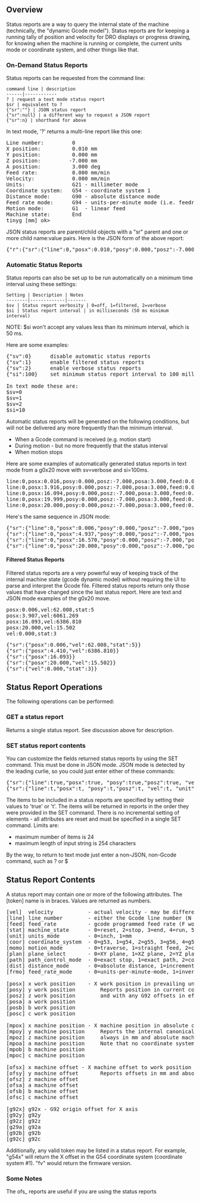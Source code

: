 ## Overview
Status reports are a way to query the internal state of the machine (technically, the "dynamic Gcode model"). Status reports are for keeping a running tally of position and velocity for DRO displays or progress drawing, for knowing when the machine is running or complete, the current units mode or coordinate system, and other things like that.

### On-Demand Status Reports
Status reports can be requested from the command line:

	command line | description
	------|------------
	? | request a text mode status report
	$sr | equivalent to ?
	{"sr":""} | JSON status report
	{"sr":null} | a different way to request a JSON report
	{"sr":n} | shorthand for above

In text mode, '?' returns a multi-line report like this one:
<pre>
Line number:         0
X position:          0.010 mm
Y position:          0.000 mm
Z position:         -7.000 mm
A position:          3.000 deg
Feed rate:           0.000 mm/min
Velocity:            0.000 mm/min
Units:               G21 - millimeter mode
Coordinate system:   G54 - coordinate system 1
Distance mode:       G90 - absolute distance mode
Feed rate mode:      G94 - units-per-minute mode (i.e. feedrate mode)
Motion mode:         G1  - linear feed
Machine state:       End
tinyg [mm] ok> 
</pre>

JSON status reports are parent/child objects with a "sr" parent and one or more child name:value pairs. Here is the JSON form of the above report:
<pre>
{"r":{"sr":{"line":0,"posx":0.010,"posy":0.000,"posz":-7.000,"posa":3.000,"feed":0.000,"vel":0.000,"unit":1,"coor":1,"dist":0,"frmo":0,"momo":1,"stat":3},"f":[1,0,9,588]}}
</pre>

### Automatic Status Reports
Status reports can also be set up to be run automatically on a minimum time interval using these settings:

	Setting | Description | Notes
	--------|-------------|-------
	$sv | Status report verbosity | 0=off, 1=filtered, 2=verbose
	$si | Status report interval | in milliseconds (50 ms minimum interval)

NOTE: $si won't accept any values less than its minimum interval, which is 50 ms.

Here are some examples:
<pre>
{"sv":0}      disable automatic status reports
{"sv":1}      enable filtered status reports
{"sv":2}      enable verbose status reports
{"si":100}    set minimum status report interval to 100 milliseconds

In text mode these are:
$sv=0
$sv=1
$sv=2
$si=10
</pre>

Automatic status reports will be generated on the following conditions, but will not be delivered any more frequently than the minimum interval.
* When a Gcode command is received (e.g. motion start)
* During motion - but no more frequently that the status interval
* When motion stops

Here are some examples of automatically generated status reports in text mode from a g0x20 move with sv=verbose and si=100ms. 
<pre>
line:0,posx:0.016,posy:0.000,posz:-7.000,posa:3.000,feed:0.000,vel:61.987,unit:1,coor:1,dist:0,frmo:0,momo:0,stat:5
line:0,posx:3.916,posy:0.000,posz:-7.000,posa:3.000,feed:0.000,vel:6059.247,unit:1,coor:1,dist:0,frmo:0,momo:0,stat:5
line:0,posx:16.094,posy:0.000,posz:-7.000,posa:3.000,feed:0.000,vel:6384.680,unit:1,coor:1,dist:0,frmo:0,momo:0,stat:5
line:0,posx:19.999,posy:0.000,posz:-7.000,posa:3.000,feed:0.000,vel:61.988,unit:1,coor:1,dist:0,frmo:0,momo:0,stat:5
line:0,posx:20.000,posy:0.000,posz:-7.000,posa:3.000,feed:0.000,vel:0.000,unit:1,coor:1,dist:0,frmo:0,momo:0,stat:3
</pre>

Here's the same sequence in JSON mode:
<pre>
{"sr":{"line":0,"posx":0.006,"posy":0.000,"posz":-7.000,"posa":3.000,"feed":0.000,"vel":62.008,"unit":1,"coor":1,"dist":0,"frmo":0,"momo":0,"stat":5}}
{"sr":{"line":0,"posx":4.937,"posy":0.000,"posz":-7.000,"posa":3.000,"feed":0.000,"vel":6681.347,"unit":1,"coor":1,"dist":0,"frmo":0,"momo":0,"stat":5}}
{"sr":{"line":0,"posx":16.570,"posy":0.000,"posz":-7.000,"posa":3.000,"feed":0.000,"vel":6061.269,"unit":1,"coor":1,"dist":0,"frmo":0,"momo":0,"stat":5}}
{"sr":{"line":0,"posx":20.000,"posy":0.000,"posz":-7.000,"posa":3.000,"feed":0.000,"vel":0.000,"unit":1,"coor":1,"dist":0,"frmo":0,"momo":0,"stat":3}}
</pre>

#### Filtered Status Reports
Filtered status reports are a very powerful way of keeping track of the internal machine state (gcode dynamic model) without requiring the UI to parse and interpret the Gcode file. Filtered status reports return only those values that have changed since the last status report. Here are text and JSON mode examples of the g0x20 move.

<pre>
posx:0.006,vel:62.008,stat:5
posx:3.907,vel:6061.269
posx:16.093,vel:6386.810
posx:20.000,vel:15.502
vel:0.000,stat:3
</pre>

<pre>
{"sr":{"posx":0.006,"vel":62.008,"stat":5}}
{"sr":{"posx":4.410,"vel":6386.810}}
{"sr":{"posx":16.093}}
{"sr":{"posx":20.000,"vel":15.502}}
{"sr":{"vel":0.000,"stat":3}}
</pre>

## Status Report Operations
The following operations can be performed: 

### GET a status report
Returns a single status report. See discussion above for description.

### SET status report contents
You can customize the fields returned status reports by using the SET command. This must be done in JSON mode. JSON mode is detected by the leading curlie, so you could just enter either of these commands:
<pre>
{"sr":{"line":true,"posx":true, "posy":true,"posz":true, "vel":true, "unit":true, "stat":true}}
{"sr":{"line":t,"posx":t, "posy":t,"posz":t, "vel":t, "unit":t, "stat":t}}    (shorter version of above)
</pre> 

The items to be included in a status reports are specified by setting their values to 'true' or 't'. The items will be returned in reports in the order they were provided in the SET command. There is no incremental setting of elements - all attributes are reset and must be specified in a single SET command. Limits are:
* maximum number of items is 24
* maximum length of input string is 254 characters

By the way, to return to text mode just enter a non-JSON, non-Gcode command, such as ? or $

## Status Report Contents
A status report may contain one or more of the following attributes. The [token] name is in braces. Values are returned as numbers. 
<pre>
[vel]  velocity           - actual velocity - may be different than programmed feed rate 
[line] line_number        - either the Gcode line number (N word), or the auto-generated line count if N's are no present 
[feed] feed_rate          - gcode programmed feed rate (F word) 
[stat] machine_state      - 0=reset, 2=stop, 3=end, 4=run, 5=hold, 6=homing 
[unit] units_mode         - 0=inch, 1=mm
[coor] coordinate_system  - 0=g53, 1=g54, 2=g55, 3=g56, 4=g57, 5=g58, 6=g59
[momo] motion_mode        - 0=traverse, 1=straight feed, 2=cw arc, 3=ccw arc
[plan] plane_select       - 0=XY plane, 1=XZ plane, 2=YZ plane
[path] path_control_mode  - 0=exact stop, 1=exact path, 2=continuous
[dist] distance_mode      - 0=absolute distance, 1=incremental distance
[frmo] feed_rate_mode     - 0=units-per-minute-mode, 1=inverse-time-mode

[posx] x work position    - X work position in prevailing units (mm or inch) 
[posy] y work position        Reports position in current coordinate system
[posz] z work position        and with any G92 offsets in effect
[posa] a work position
[posb] b work position
[posc] c work position

[mpox] x machine position - X machine position in absolute coordinates in mm units ONLY
[mpoy] y machine position     Reports the internal canonical position which is 
[mpoz] z machine position     always in mm and absolute machine coordinates (G53)
[mpoa] a machine position     Note that no coordinate systems or g92 offsets are applied
[mpob] b machine position
[mpoc] c machine position

[ofsx] x machine offset - X machine offset to work position in absolute coordinates in mm units ONLY
[ofsy] y machine offset       Reports offsets in mm and absolute machine coordinates 
[ofsz] z machine offset
[ofsa] a machine offset
[ofsb] b machine offset
[ofsc] c machine offset

[g92x] g92x - G92 origin offset for X axis
[g92y] g92y
[g92z] g92z
[g29a] g92a
[g92b] g92b
[g92c] g92c
</pre> 
Additionally, any valid token may be listed in a status report. For example, "g54x" will return the X offset in the G54 coordinate system (coordinate system #1). "fv" would return the firmware version. 

### Some Notes
The ofs_ reports are useful if you are using the status reports 
